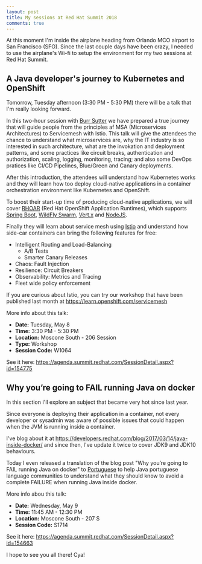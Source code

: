 ```yaml
---
layout: post
title: My sessions at Red Hat Summit 2018
comments: true
---
```


At this moment I'm inside the airplane heading from Orlando MCO airport to San Francisco (SFO). Since the last couple days have been crazy, I needed to use the airplane's Wi-fi to setup the environment for my two sessions at Red Hat Summit.

## A Java developer's journey to Kubernetes and OpenShift

Tomorrow, Tuesday afternoon (3:30 PM - 5:30 PM) there will be a talk that I'm really looking forward.

In this two-hour session with [Burr Sutter](https://twitter.com/burrsutter) we have prepared a true journey that will guide people from the principles af MSA (Microservices Architectures) to Servicemesh with Istio. This talk will give the attendees the chance to understand what microservices are, why the IT industry is so interested in such architecture, what are the invokation and deployment patterns, and some practices like circuit breaks, authentication and authorization, scaling, logging, monitoring, tracing; and also some DevOps pratices like CI/CD Pipelines, Blue/Green and Canary deployments.

After this introduction, the attendees will understand how Kubernetes works and they will learn how too deploy cloud-native applications in a container orchestration environment like Kubernetes and OpenShift.

To boost their start-up time of producing cloud-native applications, we will cover [RHOAR](https://launch.openshift.io/) (Red Hat OpenShift Application Runtimes), which supports [Spring Boot](https://projects.spring.io/spring-boot/), [WildFly Swarm](http://wildfly-swarm.io/), [Vert.x](http://vertx.io/) and [NodeJS](https://nodejs.org/).

Finally they will learn about service mesh using [Istio](https://istio.io/) and understand how side-car containers can bring the following features for free:

- Intelligent Routing and Load-Balancing
  - A/B Tests
  - Smarter Canary Releases 
- Chaos: Fault Injection
- Resilience: Circuit Breakers
- Observability: Metrics and Tracing
- Fleet wide policy enforcement

If you are curious about Istio, you can try our workshop that have been published last month at <https://learn.openshift.com/servicemesh>

More info about this talk:

- **Date:** Tuesday, May 8 
- **Time:** 3:30 PM - 5:30 PM
- **Location:** Moscone South - 206 Session 
- **Type:** Workshop 
- **Session Code:** W1064

See it here: <https://agenda.summit.redhat.com/SessionDetail.aspx?id=154775>
 

## Why you’re going to FAIL running Java on docker

In this section I'll explore an subject that became very hot since last year.

Since everyone is deploying their application in a container, not every developer or sysadmin was aware of possible issues that could happen when the JVM is running inside a container.

I've blog about it at <https://developers.redhat.com/blog/2017/03/14/java-inside-docker/> and since then, I've update it twice to cover JDK9 and JDK10 behaviours.

Today I even released a translation of the blog post "Why you’re going to FAIL running Java on docker" to [Portuguese](/2018/05/07/java-no-docker) to help Java portuguese language communities to understand what they should know to avoid a complete FAILURE when running Java inside docker.

More info abou this talk:

- **Date:** Wednesday, May 9 
- **Time:** 11:45 AM - 12:30 PM 
- **Location:** Moscone South - 207 S
- **Session Code:** S1714

See it here: <https://agenda.summit.redhat.com/SessionDetail.aspx?id=154663>

I hope to see you all there! Cya!

